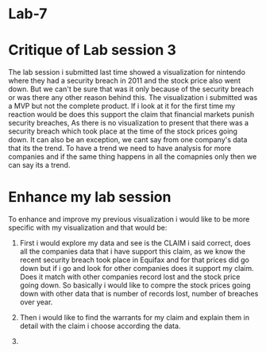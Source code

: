# Lab-7

# Critique of Lab session 3

The lab session i submitted last time showed a visualization for nintendo where they had a security breach in 2011 and the stock price also went down. But we can't be sure that was it only because of the security breach or was there any other reason behind this. The visualization i submitted was a MVP but not the complete product. If i look at it for the first time my reaction would be does this support the claim that financial markets punish security breaches, As there is no visualization to present that there was a security breach which took place at the time of the stock prices going down. It can also be an exception, we cant say from one company's data that its the trend. To have a trend we need to have analysis for more companies and if the same thing happens in all the comapnies only then we can say its a trend. 

# Enhance my lab session

To enhance and improve my previous visualization i would like to be more specific with my visualization and that would be:
1. First i would explore my data and see is the CLAIM i said correct, does all the companies data that i have support this claim, as we know the recent security breach took place in Equifax and for that prices did go down but if i go and look for other companies does it  support my claim. Does it match with other companies record lost and the stock price going down. So basically i would like to compre the stock prices going down with other data that is number of records lost, number of breaches over year. 

2. Then i would like to find the warrants for my claim and explain them in detail with the claim i choose according the data. 
3. 
